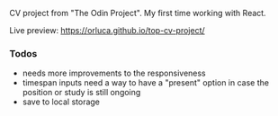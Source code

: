 CV project from "The Odin Project". My first time working with React.

Live preview: https://orluca.github.io/top-cv-project/

### Todos

- needs more improvements to the responsiveness
- timespan inputs need a way to have a "present" option in case the position or study is still ongoing
- save to local storage
